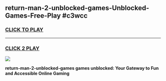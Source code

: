 
## return-man-2-unblocked-games-Unblocked-Games-Free-Play #c3wcc
<h3>
<a href="https://us.freeplayer.one?title=return-man-2-unblocked-games&ref=9M">CLICK TO PLAY</a></h3>
<hr>

<h3>
<a href="https://us.freeplayer.one?title=return-man-2-unblocked-games&ref=9M">CLICK 2 PLAY</a>
  
</h3>

<a href="https://us.freeplayer.one?title=return-man-2-unblocked-games&ref=9M"><img src="https://clearcache.store/games.png"></a>


**return-man-2-unblocked-games games unblocked: Your Gateway to Fun and Accessible Online Gaming**
